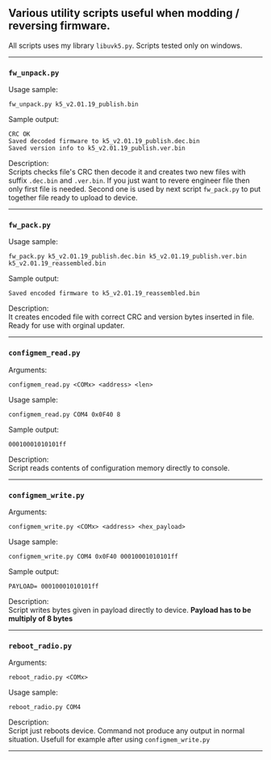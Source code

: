 ## Various utility scripts useful when modding / reversing firmware. 
All scripts uses my library `libuvk5.py`. Scripts tested only on windows.
<hr>


### `fw_unpack.py`
Usage sample:
```
fw_unpack.py k5_v2.01.19_publish.bin
```
Sample output:
```
CRC OK
Saved decoded firmware to k5_v2.01.19_publish.dec.bin
Saved version info to k5_v2.01.19_publish.ver.bin
```
Description:<br>
Scripts checks file's CRC then decode it and creates two new files with suffix `.dec.bin` and `.ver.bin`. If you just want to revere engineer file then only first file is needed. Second one is used by next script `fw_pack.py` to put together file ready to upload to device.
<hr>



### `fw_pack.py`
Usage sample:
```
fw_pack.py k5_v2.01.19_publish.dec.bin k5_v2.01.19_publish.ver.bin k5_v2.01.19_reassembled.bin
```
Sample output:
```
Saved encoded firmware to k5_v2.01.19_reassembled.bin
```
Description:<br>
It creates encoded file with correct CRC and version bytes inserted in file. Ready for use with orginal updater. 
<hr>


### `configmem_read.py`
Arguments:
```
configmem_read.py <COMx> <address> <len>
```
Usage sample:
```
configmem_read.py COM4 0x0F40 8
```
Sample output:
```
00010001010101ff
```
Description:<br>
Script reads contents of configuration memory directly to console. 
<hr>




### `configmem_write.py`
Arguments:
```
configmem_write.py <COMx> <address> <hex_payload>
```
Usage sample:
```
configmem_write.py COM4 0x0F40 00010001010101ff
```
Sample output:
```
PAYLOAD= 00010001010101ff
```
Description:<br>
Script writes bytes given in payload directly to device. **Payload has to be multiply of 8 bytes**
<hr>



### `reboot_radio.py`
Arguments:
```
reboot_radio.py <COMx>
```
Usage sample:
```
reboot_radio.py COM4
```
Description:<br>
Script just reboots device. Command not produce any output in normal situation. Usefull for example after using `configmem_write.py`
<hr>



